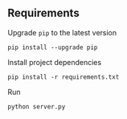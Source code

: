 ## Requirements
Upgrade `pip` to the latest version

	pip install --upgrade pip
    
Install project dependencies

    pip install -r requirements.txt

Run

    python server.py